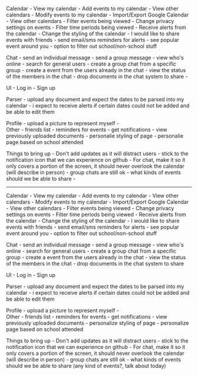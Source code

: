 Calendar
	- View my calendar
	- Add events to my calendar
	- View other calendars
	- Modify events to my calendar
	- Import/Export Google Calendar
	- View other calendars
	- Filter events being viewed
	- Change privacy settings on events
	- Filter time periods being viewed
	- Receive alerts from the calendar
	- Change the styling of the calendar
	- I would like to share events with friends
	- send email/sms reminders for alerts
	- see popular event around you
	- option to filter out school/non-school stuff

Chat
	- send an individual message 
	- send a group message
	- view who's online
	- search for general users
	- create a group chat from a specific group 
	- create a event from the users already in the chat
 	- view the status of the members in the chat
	- drop documents in the chat system to share
	- 

UI
	- Log in
	- Sign up

Parser
	- upload any document and expect the dates to be parsed into my calendar
	- i expect to receive alerts if certain dates could not be added and be able to 	edit them

Profile
	- upload a picture to represent myself
	-  
Other
	- friends list
	- reminders for events
	- get notifications
	- view previously uploaded documents
	- personalie styling of page
	- personalie page based on school attended


Things to bring up
	- Don't add updates as it will distract users
	- stick to the notification icon that we can experience on github
	- For chat, make it so it only covers a portion of the screen, it should never overlook the calendar (will describe in person)
	- group chats are still ok 
	- what kinds of events should we be able to share
	- 
	
--------------------------------------------------------------------------------------------------------------------------------
Calendar
	- View my calendar
	- Add events to my calendar
	- View other calendars
	- Modify events to my calendar
	- Import/Export Google Calendar
	- View other calendars
	- Filter events being viewed
	- Change privacy settings on events
	- Filter time periods being viewed
	- Receive alerts from the calendar
	- Change the styling of the calendar
	- I would like to share events with friends
	- send email/sms reminders for alerts
	- see popular event around you
	- option to filter out school/non-school stuff

Chat
	- send an individual message 
	- send a group message
	- view who's online
	- search for general users
	- create a group chat from a specific group 
	- create a event from the users already in the chat
 	- view the status of the members in the chat
	- drop documents in the chat system to share

UI
	- Log in
	- Sign up

Parser
	- upload any document and expect the dates to be parsed into my calendar
	- i expect to receive alerts if certain dates could not be added and be able to edit them

Profile
	- upload a picture to represent myself
	-  
Other
	- friends list
	- reminders for events
	- get notifications
	- view previously uploaded documents
	- personalize styling of page
	- personalize page based on school attended


Things to bring up
	- Don't add updates as it will distract users
	- stick to the notification icon that we can experience on github
	- For chat, make it so it only covers a portion of the screen, it should never overlook the calendar (will describe in person)
	- group chats are still ok 
	- what kinds of events should we be able to share (any kind of events?, talk about today)



